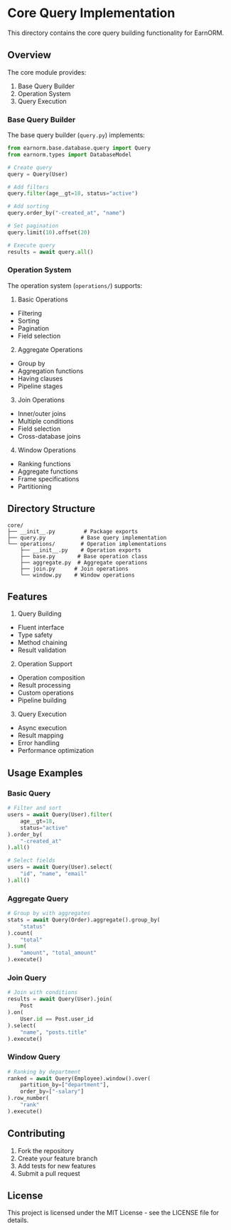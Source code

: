 # Core Query Implementation

This directory contains the core query building functionality for EarnORM.

## Overview

The core module provides:

1. Base Query Builder
2. Operation System
3. Query Execution

### Base Query Builder

The base query builder (`query.py`) implements:

```python
from earnorm.base.database.query import Query
from earnorm.types import DatabaseModel

# Create query
query = Query(User)

# Add filters
query.filter(age__gt=18, status="active")

# Add sorting
query.order_by("-created_at", "name")

# Set pagination
query.limit(10).offset(20)

# Execute query
results = await query.all()
```

### Operation System

The operation system (`operations/`) supports:

1. Basic Operations
- Filtering
- Sorting
- Pagination
- Field selection

2. Aggregate Operations
- Group by
- Aggregation functions
- Having clauses
- Pipeline stages

3. Join Operations
- Inner/outer joins
- Multiple conditions
- Field selection
- Cross-database joins

4. Window Operations
- Ranking functions
- Aggregate functions
- Frame specifications
- Partitioning

## Directory Structure

```
core/
├── __init__.py         # Package exports
├── query.py           # Base query implementation
└── operations/        # Operation implementations
    ├── __init__.py    # Operation exports
    ├── base.py       # Base operation class
    ├── aggregate.py  # Aggregate operations
    ├── join.py      # Join operations
    └── window.py    # Window operations
```

## Features

1. Query Building
- Fluent interface
- Type safety
- Method chaining
- Result validation

2. Operation Support
- Operation composition
- Result processing
- Custom operations
- Pipeline building

3. Query Execution
- Async execution
- Result mapping
- Error handling
- Performance optimization

## Usage Examples

### Basic Query
```python
# Filter and sort
users = await Query(User).filter(
    age__gt=18,
    status="active"
).order_by(
    "-created_at"
).all()

# Select fields
users = await Query(User).select(
    "id", "name", "email"
).all()
```

### Aggregate Query
```python
# Group by with aggregates
stats = await Query(Order).aggregate().group_by(
    "status"
).count(
    "total"
).sum(
    "amount", "total_amount"
).execute()
```

### Join Query
```python
# Join with conditions
results = await Query(User).join(
    Post
).on(
    User.id == Post.user_id
).select(
    "name", "posts.title"
).execute()
```

### Window Query
```python
# Ranking by department
ranked = await Query(Employee).window().over(
    partition_by=["department"],
    order_by=["-salary"]
).row_number(
    "rank"
).execute()
```

## Contributing

1. Fork the repository
2. Create your feature branch
3. Add tests for new features
4. Submit a pull request

## License

This project is licensed under the MIT License - see the LICENSE file for details. 

